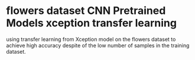 # flowers dataset CNN Pretrained Models xception transfer learning
using transfer learning from Xception model on the flowers dataset to achieve high accuracy despite of the low number of samples in the training dataset.

